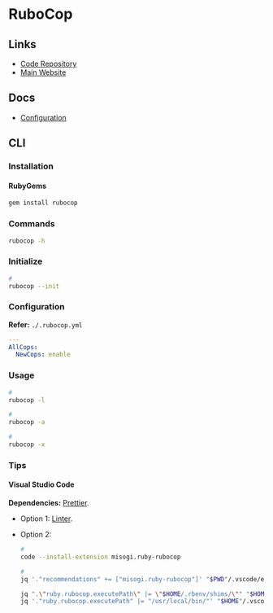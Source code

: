 # RuboCop

## Links

- [Code Repository](https://github.com/rubocop/rubocop)
- [Main Website](https://rubocop.org/)

## Docs

- [Configuration](https://docs.rubocop.org/rubocop/configuration)

## CLI

### Installation

#### RubyGems

```sh
gem install rubocop
```

### Commands

```sh
rubocop -h
```

### Initialize

```sh
#
rubocop --init
```

### Configuration

**Refer:** `./.rubocop.yml`

```yml
---
AllCops:
  NewCops: enable
```

### Usage

```sh
#
rubocop -l

#
rubocop -a

#
rubocop -x
```

### Tips

#### Visual Studio Code

**Dependencies:** [Prettier](/prettier.md#visual-studio-code).

- Option 1: [Linter](/linter.md#visual-studio-code).
- Option 2:

  ```sh
  #
  code --install-extension misogi.ruby-rubocop

  #
  jq '."recommendations" += ["misogi.ruby-rubocop"]' "$PWD"/.vscode/extensions.json | sponge "$PWD"/.vscode/extensions.json
  ```

  ```sh
  jq ".\"ruby.rubocop.executePath\" |= \"$HOME/.rbenv/shims/\"" "$HOME"/.vscode/settings.json | sponge "$HOME"/.vscode/settings.json
  jq '."ruby.rubocop.executePath" |= "/usr/local/bin/"' "$HOME"/.vscode/settings.json | sponge "$HOME"/.vscode/settings.json
  ```
